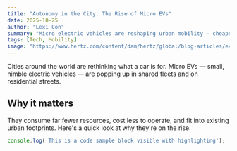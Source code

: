 ```yaml
---
title: "Autonomy in the City: The Rise of Micro EVs"
date: 2025-10-25
author: "Lexi Con"
summary: "Micro electric vehicles are reshaping urban mobility — cheaper, greener, and easier to park."
tags: [Tech, Mobility]
image: "https://www.hertz.com/content/dam/hertz/global/blog-articles/ev/how-many-ev.jpg"
---
```


Cities around the world are rethinking what a car is for. Micro EVs — small, nimble electric vehicles — are popping up in shared fleets and on residential streets.

## Why it matters

They consume far fewer resources, cost less to operate, and fit into existing urban footprints. Here's a quick look at why they're on the rise.

```js
console.log('This is a code sample block visible with highlighting');
```